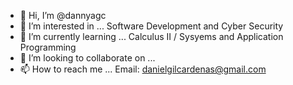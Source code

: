 - 👋 Hi, I’m @dannyagc
- 👀 I’m interested in ... Software Development and Cyber Security
- 🌱 I’m currently learning ... Calculus II / Sysyems and Application Programming
- 💞️ I’m looking to collaborate on ...
- 📫 How to reach me ... Email: danielgilcardenas@gmail.com

<!---
dannyagc/dannyagc is a ✨ special ✨ repository because its `README.md` (this file) appears on your GitHub profile.
You can click the Preview link to take a look at your changes.
--->
